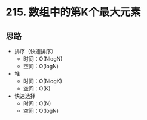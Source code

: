 # 215. 数组中的第K个最大元素

## 思路

- 排序（快速排序）
  - 时间：O(NlogN)
  - 空间：O(logN)
- 堆
  - 时间：O(NlogK)
  - 空间：O(K)
- 快速选择
  - 时间：O(N)
  - 空间：O(logN)

